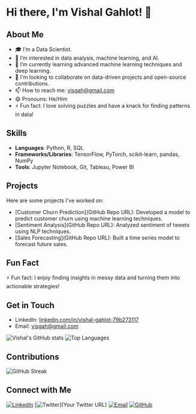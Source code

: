 # Hi there, I'm Vishal Gahlot! 👋

## About Me
- 🎓 I’m a Data Scientist.
- 👀 I’m interested in data analysis, machine learning, and AI.
- 🌱 I’m currently learning advanced machine learning techniques and deep learning.
- 💼 I'm looking to collaborate on data-driven projects and open-source contributions.
- 📫 How to reach me: [visgah@gmail.com](mailto:visgah@gmail.com)
- 😄 Pronouns: He/Him
- ⚡ Fun fact: I love solving puzzles and have a knack for finding patterns in data!

## Skills
- **Languages**: Python, R, SQL
- **Frameworks/Libraries**: TensorFlow, PyTorch, scikit-learn, pandas, NumPy
- **Tools**: Jupyter Notebook, Git, Tableau, Power BI

## Projects
Here are some projects I've worked on:
- [Customer Churn Prediction](GitHub Repo URL): Developed a model to predict customer churn using machine learning techniques.
- [Sentiment Analysis](GitHub Repo URL): Analyzed sentiment of tweets using NLP techniques.
- [Sales Forecasting](GitHub Repo URL): Built a time series model to forecast future sales.

## Fun Fact
⚡ Fun fact: I enjoy finding insights in messy data and turning them into actionable strategies!

## Get in Touch
- LinkedIn: [linkedin.com/in/vishal-gahlot-79b273117](https://www.linkedin.com/in/vishal-gahlot-79b273117)
- Email: [visgah@gmail.com](mailto:visgah@gmail.com)

![Vishal's GitHub stats](https://github-readme-stats.vercel.app/api?username=TheDramaticSoul&show_icons=true&theme=radical)
![Top Languages](https://github-readme-stats.vercel.app/api/top-langs/?username=TheDramaticSoul&layout=compact&theme=radical)

## Contributions
![GitHub Streak](https://github-readme-streak-stats.herokuapp.com/?user=TheDramaticSoul&theme=radical)

## Connect with Me
[![LinkedIn](https://img.shields.io/badge/-LinkedIn-blue?style=flat&logo=Linkedin&logoColor=white)](https://www.linkedin.com/in/vishal-gahlot-79b273117)
[![Twitter](https://img.shields.io/badge/-Twitter-blue?style=flat&logo=Twitter&logoColor=white)](Your Twitter URL)
[![Email](https://img.shields.io/badge/-Email-c14438?style=flat&logo=Gmail&logoColor=white)](mailto:visgah@gmail.com)
[![GitHub](https://img.shields.io/badge/-GitHub-black?style=flat&logo=github&logoColor=white)](https://github.com/TheDramaticSoul)
